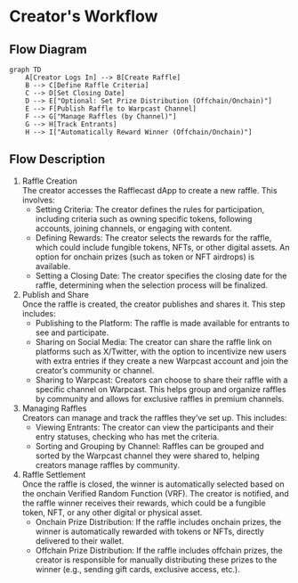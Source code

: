 # Creator's Workflow

## Flow Diagram

```mermaid
graph TD
    A[Creator Logs In] --> B[Create Raffle]
    B --> C[Define Raffle Criteria]
    C --> D[Set Closing Date]
    D --> E["Optional: Set Prize Distribution (Offchain/Onchain)"]
    E --> F[Publish Raffle to Warpcast Channel]
    F --> G["Manage Raffles (by Channel)"]
    G --> H[Track Entrants]
    H --> I["Automatically Reward Winner (Offchain/Onchain)"]
```



## Flow Description

1. Raffle Creation\
   The creator accesses the Rafflecast dApp to create a new raffle. This involves:
   * Setting Criteria: The creator defines the rules for participation, including criteria such as owning specific tokens, following accounts, joining channels, or engaging with content.
   * Defining Rewards: The creator selects the rewards for the raffle, which could include fungible tokens, NFTs, or other digital assets. An option for onchain prizes (such as token or NFT airdrops) is available.
   * Setting a Closing Date: The creator specifies the closing date for the raffle, determining when the selection process will be finalized.
2. Publish and Share\
   Once the raffle is created, the creator publishes and shares it. This step includes:
   * Publishing to the Platform: The raffle is made available for entrants to see and participate.
   * Sharing on Social Media: The creator can share the raffle link on platforms such as X/Twitter, with the option to incentivize new users with extra entries if they create a new Warpcast account and join the creator’s community or channel.
   * Sharing to Warpcast: Creators can choose to share their raffle with a specific channel on Warpcast. This helps group and organize raffles by community and allows for exclusive raffles in premium channels.
3. Managing Raffles\
   Creators can manage and track the raffles they’ve set up. This includes:
   * Viewing Entrants: The creator can view the participants and their entry statuses, checking who has met the criteria.
   * Sorting and Grouping by Channel: Raffles can be grouped and sorted by the Warpcast channel they were shared to, helping creators manage raffles by community.
4. Raffle Settlement\
   Once the raffle is closed, the winner is automatically selected based on the onchain Verified Random Function (VRF). The creator is notified, and the raffle winner receives their rewards, which could be a fungible token, NFT, or any other digital or physical asset.
   * Onchain Prize Distribution: If the raffle includes onchain prizes, the winner is automatically rewarded with tokens or NFTs, directly delivered to their wallet.
   * Offchain Prize Distribution: If the raffle includes offchain prizes, the creator is responsible for manually distributing these prizes to the winner (e.g., sending gift cards, exclusive access, etc.).
